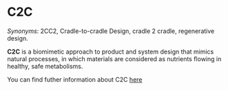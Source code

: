 # C2C

<!-- (Sustainability) -->

*Synonyms*: 2CC2, Cradle-to-cradle Design, cradle 2 cradle, regenerative design.

**C2C**  is a biomimetic approach to product and system design that mimics natural processes, in which materials are considered as nutrients flowing in healthy, safe metabolisms. 

You can find futher information about C2C [here](../../Societal_and_Environmental_Wellbeing/cradle_to_cradle.md)
